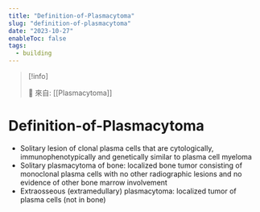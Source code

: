```yaml
---
title: "Definition-of-Plasmacytoma"
slug: "definition-of-plasmacytoma"
date: "2023-10-27"
enableToc: false
tags:
  - building
---
```


> [!info]
>
> 🌱 來自: [[Plasmacytoma]]

# Definition-of-Plasmacytoma

- Solitary lesion of clonal plasma cells that are cytologically, immunophenotypically and genetically similar to plasma cell myeloma
- Solitary plasmacytoma of bone: localized bone tumor consisting of monoclonal plasma cells with no other radiographic lesions and no evidence of other bone marrow involvement
- Extraosseous (extramedullary) plasmacytoma: localized tumor of plasma cells (not in bone)
